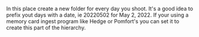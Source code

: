 In this place create a new folder for every day you shoot. It's a good idea to prefix yout days with a date, ie 20220502 for May 2, 2022. If your using a memory card ingest program like Hedge or Pomfort's you can set it to create this part of the hierarchy.